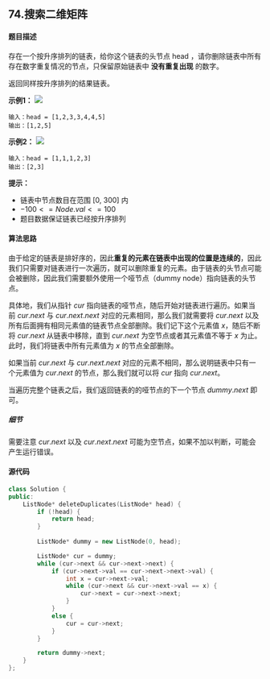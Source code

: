 ## 74.搜索二维矩阵
#### 题目描述
存在一个按升序排列的链表，给你这个链表的头节点 head ，请你删除链表中所有存在数字重复情况的节点，只保留原始链表中 **没有重复出现** 的数字。

返回同样按升序排列的结果链表。

**示例1：**
![](https://assets.leetcode.com/uploads/2021/01/04/linkedlist1.jpg)
```
输入：head = [1,2,3,3,4,4,5]
输出：[1,2,5]
```
**示例2：**
![](https://assets.leetcode.com/uploads/2021/01/04/linkedlist2.jpg)
```
输入：head = [1,1,1,2,3]
输出：[2,3]
```

**提示：**
- 链表中节点数目在范围 [0, 300] 内
- $-100 <= Node.val <= 100$
- 题目数据保证链表已经按升序排列

#### 算法思路
由于给定的链表是排好序的，因此**重复的元素在链表中出现的位置是连续的**，因此我们只需要对链表进行一次遍历，就可以删除重复的元素。由于链表的头节点可能会被删除，因此我们需要额外使用一个哑节点（dummy node）指向链表的头节点。

具体地，我们从指针 $cur$ 指向链表的哑节点，随后开始对链表进行遍历。如果当前 $cur.next$ 与 $cur.next.next$ 对应的元素相同，那么我们就需要将 $cur.next$ 以及所有后面拥有相同元素值的链表节点全部删除。我们记下这个元素值 $x$，随后不断将 $cur.next$ 从链表中移除，直到 $cur.next$ 为空节点或者其元素值不等于 $x$ 为止。此时，我们将链表中所有元素值为 $x$ 的节点全部删除。

如果当前 $cur.next$ 与 $cur.next.next$ 对应的元素不相同，那么说明链表中只有一个元素值为 $cur.next$ 的节点，那么我们就可以将 $cur$ 指向 $cur.next$。

当遍历完整个链表之后，我们返回链表的的哑节点的下一个节点 $dummy.next$ 即可。

##### 细节
需要注意 $cur.next$ 以及 $cur.next.next$ 可能为空节点，如果不加以判断，可能会产生运行错误。

#### 源代码

```cpp
class Solution {
public:
    ListNode* deleteDuplicates(ListNode* head) {
        if (!head) {
            return head;
        }
        
        ListNode* dummy = new ListNode(0, head);

        ListNode* cur = dummy;
        while (cur->next && cur->next->next) {
            if (cur->next->val == cur->next->next->val) {
                int x = cur->next->val;
                while (cur->next && cur->next->val == x) {
                    cur->next = cur->next->next;
                }
            }
            else {
                cur = cur->next;
            }
        }

        return dummy->next;
    }
};
```